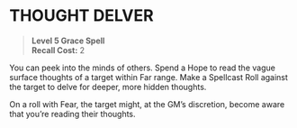 ﻿# THOUGHT DELVER

> **Level 5 Grace Spell**  
> **Recall Cost:** 2

You can peek into the minds of others. Spend a Hope to read the vague surface thoughts of a target within Far range. Make a Spellcast Roll against the target to delve for deeper, more hidden thoughts.

On a roll with Fear, the target might, at the GM’s discretion, become aware that you’re reading their thoughts.
